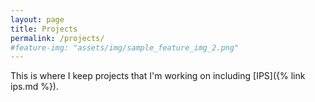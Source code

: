 ```yaml
---
layout: page
title: Projects
permalink: /projects/
#feature-img: "assets/img/sample_feature_img_2.png"
---
```


This is where I keep projects that I'm working on including [IPS]({% link ips.md %}).
